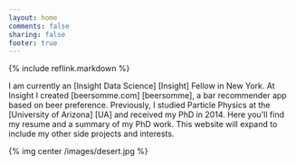 ```yaml
---
layout: home
comments: false
sharing: false
footer: true
---
```


{% include reflink.markdown %}

I am currently an [Insight Data Science] [Insight] Fellow in New York.  At Insight I created [beersomme.com] [beersomme], a bar recommender app based on beer preference.
Previously, I studied Particle Physics at the [University of Arizona] [UA]  and received
my PhD in 2014.  Here you'll find my resume and a summary of my PhD
work. This website will expand to include my other side projects and
interests.

{% img center /images/desert.jpg %}

